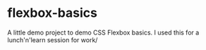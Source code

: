 # flexbox-basics
A little demo project to demo CSS Flexbox basics. I used this for a lunch'n'learn session for work/
